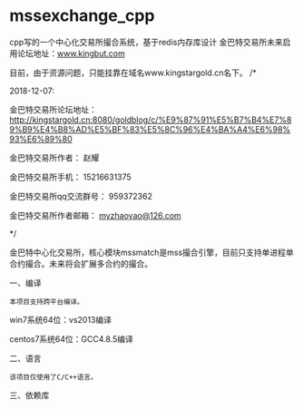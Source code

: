 # mssexchange_cpp
cpp写的一个中心化交易所撮合系统，基于redis内存库设计
金巴特交易所未来启用论坛地址：www.kingbut.com

目前，由于资源问题，只能挂靠在域名www.kingstargold.cn名下。
/*

2018-12-07:

金巴特交易所论坛地址： http://kingstargold.cn:8080/goldblog/c/%E9%87%91%E5%B7%B4%E7%89%B9%E4%B8%AD%E5%BF%83%E5%8C%96%E4%BA%A4%E6%98%93%E6%89%80

金巴特交易所作者： 赵耀

金巴特交易所手机： 15216631375

金巴特交易所qq交流群号： 959372362

金巴特交易所作者邮箱： myzhaoyao@126.com

*/

金巴特中心化交易所，核心模块mssmatch是mss撮合引擎，目前只支持单进程单合约撮合。未来将会扩展多合约的撮合。

一、编译

    本项目支持跨平台编译。

win7系统64位：vs2013编译   

centos7系统64位：GCC4.8.5编译

二、语言

    该项目仅使用了C/C++语言。

三、依赖库
